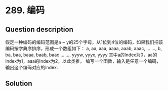 # 289. 编码 

## Question description


假定一种编码的编码范围是a ~ y的25个字母，从1位到4位的编码，如果我们把该编码按字典序排序，形成一个数组如下： a, aa, aaa,
aaaa, aaab, aaac, … …, b, ba, baa, baaa, baab, baac … …, yyyw, yyyx,
yyyy 其中a的Index为0，aa的Index为1，aaa的Index为2，以此类推。 编写一个函数，输入是任意一个编码，输出这个编码对应的Index.




## Solution

